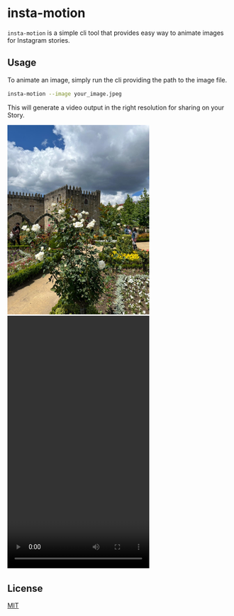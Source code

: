# insta-motion

`insta-motion` is a simple cli tool that provides easy way to animate
 images for Instagram stories.

## Usage

To animate an image, simply run the cli providing the path to the image file.

```bash
insta-motion --image your_image.jpeg
```

This will generate a video output in the right resolution for sharing on your Story.

<img src="./demo/example.jpeg" alt="Example" width="320">
<video src="./demo/example.mp4" type="video/mp4" width="320" height="568"></video>

## License

[MIT](./LICENSE)
